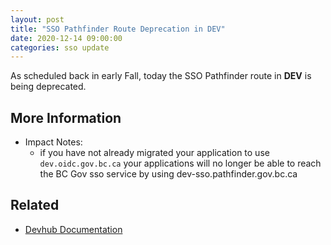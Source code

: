 ```yaml
---
layout: post
title: "SSO Pathfinder Route Deprecation in DEV"
date: 2020-12-14 09:00:00
categories: sso update
---
```

As scheduled back in early Fall, today the SSO Pathfinder route in __DEV__ is being deprecated. 

## More Information
- Impact Notes:
  - if you have not already migrated your application to use `dev.oidc.gov.bc.ca` your applications will no longer be able to reach the BC Gov sso service by using dev-sso.pathfinder.gov.bc.ca

## Related
- [Devhub Documentation](https://developer.gov.bc.ca/BC-Government-KeyCloak-(RH-SSO)-Service-Name-Migration-Plan#dev-sso-pathfinder-service-name-deprecated-on-dec-14th-2020)
